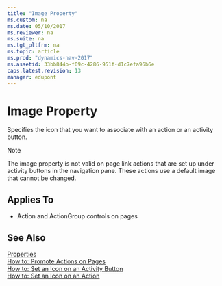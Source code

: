 ```yaml
---
title: "Image Property"
ms.custom: na
ms.date: 05/10/2017
ms.reviewer: na
ms.suite: na
ms.tgt_pltfrm: na
ms.topic: article
ms.prod: "dynamics-nav-2017"
ms.assetid: 33bb844b-f09c-4286-951f-d1c7efa96b6e
caps.latest.revision: 13
manager: edupont
---
```

# Image Property
Specifies the icon that you want to associate with an action or an activity button. 
  
> [!NOTE]  
>  The image property is not valid on page link actions that are set up under activity buttons in the navigation pane. These actions use a default image that cannot be changed.  
  
## Applies To  
  
-   Action and ActionGroup controls on pages  
  
## See Also  
 [Properties](Properties.md)   
 [How to: Promote Actions on Pages](How-to--Promote-Actions-on-Pages.md)   
 [How to: Set an Icon on an Activity Button](How-to--Set-an-Icon-on-an-Activity-Button.md)   
 [How to: Set an Icon on an Action](How-to--Set-an-Icon-on-an-Action.md)